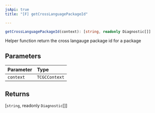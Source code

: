 ```yaml
---
jsApi: true
title: "[F] getCrossLanguagePackageId"

---
```

```ts
getCrossLanguagePackageId(context): [string, readonly Diagnostic[]]
```

Helper function return the cross langauge package id for a package

## Parameters

| Parameter | Type |
| :------ | :------ |
| `context` | `TCGCContext` |

## Returns

[`string`, readonly `Diagnostic`[]]
